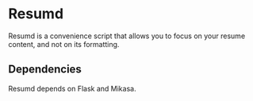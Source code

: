# Resumd
Resumd is a convenience script that allows you to focus on your resume content, and not on its formatting.

## Dependencies
Resumd depends on Flask and Mikasa.
